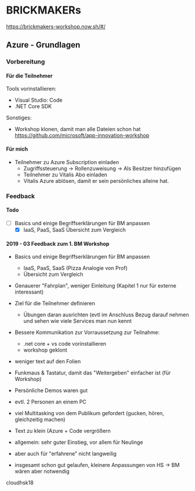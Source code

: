 # BRICKMAKERs

https://brickmakers-workshop.now.sh/#/

## Azure - Grundlagen

### Vorbereitung
#### Für die Teilnehmer

Tools vorinstallieren:
- Visual Studio: Code
- .NET Core SDK

Sonstiges:
- Workshop klonen, damit man alle Dateien schon hat
https://github.com/microsoft/app-innovation-workshop

#### Für mich

- Teilnehmer zu Azure Subscription einladen
  - Zugriffssteuerung -> Rollenzuweisung -> Als Besitzer hinzufügen
  - Teilnehmer zu Vitalis Abo einladen
  - Vitalis Azure ablösen, damit er sein persönliches alleine hat.

### Feedback

#### Todo
- [ ] Basics und einige Begriffserklärungen für BM anpassen
  - [x] IaaS, PaaS, SaaS Übersicht zum Vergleich

#### 2019 - 03 Feedback zum 1. BM Workshop  
- Basics und einige Begriffserklärungen für BM anpassen
  - IaaS, PaaS, SaaS (Pizza Analogie von Prof)
  - Übersicht zum Vergleich
- Genauerer "Fahrplan", weniger Einleitung (Kapitel 1 nur für externe interessant)
- Ziel für die Teilnehmer definieren 
  - Übungen daran ausrichten (evtl im Anschluss Bezug darauf nehmen und sehen wie viele Services man nun kennt
- Bessere Kommunikation zur Vorraussetzung zur Teilnahme:
  - .net core + vs code vorinstallieren
  - workshop geklont
 
- weniger text auf den Folien
- Funkmaus & Tastatur, damit das "Weitergeben" einfacher ist (für Workshop)
- Persönliche Demos waren gut
- evtl. 2 Personen an einem PC
- viel Multitasking von dem Publikum gefordert (gucken, hören, gleichzeitig machen)
- Text zu klein (Azure + Code vergrößern
 
 
- allgemein: sehr guter Einstieg, vor allem für Neulinge 
- aber auch für "erfahrene" nicht langweilig
- insgesamt schon gut gelaufen, kleinere Anpassungen von HS -> BM wären aber notwendig


cloudhsk18